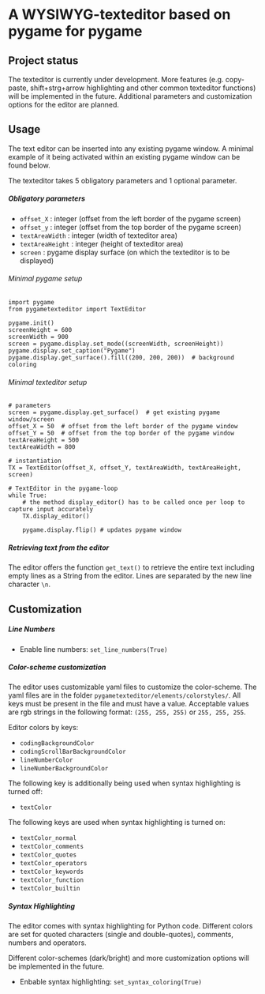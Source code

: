 # A WYSIWYG-texteditor based on pygame for pygame

## Project status

The texteditor is currently under development. More features (e.g. copy-paste, shift+strg+arrow highlighting and other common texteditor functions) will be implemented in the future.
Additional parameters and customization options for the editor are planned. 

## Usage

The text editor can be inserted into any existing pygame window. 
A minimal example of it being activated within an existing pygame window can be found below.

The texteditor takes 5 obligatory parameters and 1 optional parameter.

##### Obligatory parameters
- ```offset_X``` : integer (offset from the left border of the pygame screen)
- ```offset_y``` : integer (offset from the top border of the pygame screen)
- ```textAreaWidth``` : integer (width of texteditor area)
- ```textAreaHeight``` : integer (height of texteditor area)
- ```screen``` : pygame display surface (on which the texteditor is to be displayed)


###### Minimal pygame setup

```
import pygame
from pygametexteditor import TextEditor

pygame.init()
screenHeight = 600
screenWidth = 900
screen = pygame.display.set_mode((screenWidth, screenHeight))
pygame.display.set_caption("Pygame")
pygame.display.get_surface().fill((200, 200, 200))  # background coloring

```
###### Minimal texteditor setup
```
# parameters
screen = pygame.display.get_surface()  # get existing pygame window/screen
offset_X = 50  # offset from the left border of the pygame window
offset_Y = 50  # offset from the top border of the pygame window
textAreaHeight = 500
textAreaWidth = 800

# instantiation
TX = TextEditor(offset_X, offset_Y, textAreaWidth, textAreaHeight, screen)

# TextEditor in the pygame-loop
while True:
    # the method display_editor() has to be called once per loop to capture input accurately
    TX.display_editor()  

    pygame.display.flip() # updates pygame window

```

##### Retrieving text from the editor

The editor offers the function ```get_text()``` to retrieve the entire text including empty lines as a String from the editor. Lines are separated by the new line character ```\n```.

## Customization

##### Line Numbers 
- Enable line numbers: ```set_line_numbers(True)```

##### Color-scheme customization

The editor uses customizable yaml files to customize the color-scheme. The yaml files are in the folder ```pygametexteditor/elements/colorstyles/```. 
All keys must be present in the file and must have a value. Acceptable values are rgb strings in the following format: ```(255, 255, 255)``` or ```255, 255, 255```.

Editor colors by keys:
- ```codingBackgroundColor```
- ```codingScrollBarBackgroundColor```
- ```lineNumberColor```
- ```lineNumberBackgroundColor```

The following key is additionally being used when syntax highlighting is turned off:
- ```textColor```

The following keys are used when syntax highlighting is turned on:
- ```textColor_normal```
- ```textColor_comments```
- ```textColor_quotes```
- ```textColor_operators```
- ```textColor_keywords```
- ````textColor_function````
- ````textColor_builtin````

##### Syntax Highlighting

The editor comes with syntax highlighting for Python code. 
Different colors are set for quoted characters (single and double-quotes), comments, numbers and operators. 

Different color-schemes (dark/bright) and more customization options will be implemented in the future. 

- Enbable syntax highlighting: ```set_syntax_coloring(True)``` 

